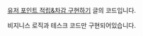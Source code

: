 [유저 포인트 적립&차감 구현하기](https://velog.io/@monk94/%EC%9C%A0%EC%A0%80-%ED%8F%AC%EC%9D%B8%ED%8A%B8-%EC%A0%81%EB%A6%BD%EC%B0%A8%EA%B0%90-%EA%B5%AC%ED%98%84%ED%95%98%EA%B8%B0) 글의 코드입니다.

비지니스 로직과 테스크 코드만 구현되어있습니다.

